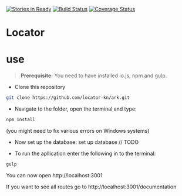 [![Stories in Ready](https://badge.waffle.io/locator-kn/backend.svg?label=ready&title=Ready)](http://waffle.io/locator-kn/ark)
[![Build Status](https://travis-ci.org/locator-kn/ark.svg?branch=master)](https://travis-ci.org/locator-kn/ark)
[![Coverage Status](https://coveralls.io/repos/locator-kn/ark/badge.svg)](https://coveralls.io/r/locator-kn/ark)

# Locator 


# use

> **Prerequisite:** You need to have installed io.js, npm and gulp.

 - Clone this repository
```bash
git clone https://github.com/locator-kn/ark.git
```

 - Navigate to the folder, open the terminal and type:
```bash
npm install
```
(you might need to fix various errors on Windows systems)

 - Now set up the database:
set up database // TODO

 - To run the apllication enter the following in to the terminal:
```bash
gulp
```

You can now open http://localhost:3001

If you want to see all routes go to http://localhost:3001/documentation
